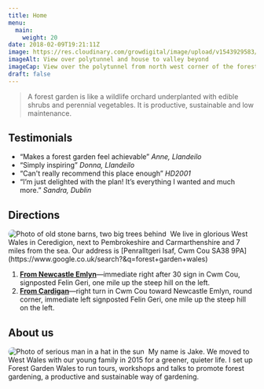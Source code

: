 ```yaml
---
title: Home
menu: 
  main:
    weight: 20
date: 2018-02-09T19:21:11Z
image: https://res.cloudinary.com/growdigital/image/upload/v1543929583/view-42802795151.jpg
imageAlt: View over polytunnel and house to valley beyond
imageCap: View over the polytunnel from north west corner of the forest garden
draft: false
---
```


> A forest garden is like a wildlife orchard underplanted with edible shrubs and perennial vegetables. It is productive, sustainable and low maintenance.

## Testimonials

* “Makes a forest garden feel achievable” _Anne, Llandeilo_
* “Simply inspiring” _Donna, Llandeilo_
* “Can't really recommend this place enough” _HD2001_
* “I’m just delighted with the plan! It’s everything I wanted and much more.” _Sandra, Dublin_

## Directions

<img src="https://res.cloudinary.com/growdigital/image/upload/w_94/v1552512310/barns-quare-30666693438.jpg" style="float:left; border-radius: 47px; margin-right: 0.5rem;" alt="Photo of old stone barns, two big trees behind">
We live in glorious West Wales in Ceredigion, next to Pembrokeshire and Carmarthenshire and 7 miles from the sea. Our address is [Penralltgeri Isaf, Cwm Cou SA38&nbsp;9PA](https://www.google.co.uk/search?&q=forest+garden+wales)

1. **[From Newcastle Emlyn](https://binged.it/2DSTVAJ)**—immediate right after 30 sign in Cwm Cou, signposted Felin Geri, one mile up the steep hill on the left.
2. **[From Cardigan](https://binged.it/2DSwGqh)**—right turn in Cwm Cou toward Newcastle Emlyn, round corner, immediate left signposted Felin Geri, one mile up the steep hill on the left.

## About us

<img src="https://res.cloudinary.com/growdigital/image/upload/v1556631473/studio-square.jpg" style="float:left; border-radius: 47px; margin-right: 0.5rem;" alt="Photo of serious man in a hat in the sun">
My name is Jake. We moved to West Wales with our young family in 2015 for a greener, quieter life. I set up Forest Garden Wales to run tours, workshops and talks to promote forest gardening, a productive and sustainable way of gardening. 
